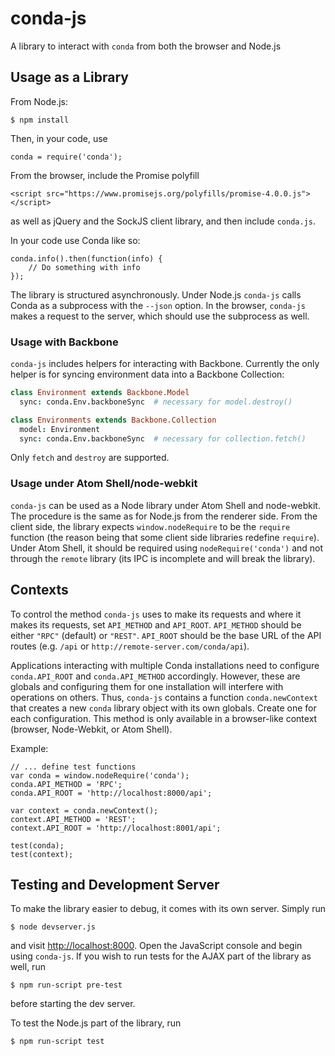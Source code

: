 # conda-js

A library to interact with `conda` from both the browser and Node.js

## Usage as a Library

From Node.js:

    $ npm install

Then, in your code, use

    conda = require('conda');

From the browser, include the Promise polyfill

    <script src="https://www.promisejs.org/polyfills/promise-4.0.0.js"></script>

as well as jQuery and the SockJS client library, and then include `conda.js`.


In your code use Conda like so:

    conda.info().then(function(info) {
        // Do something with info
    });

The library is structured asynchronously. Under Node.js `conda-js` calls
Conda as a subprocess with the `--json` option. In the browser, `conda-js`
makes a request to the server, which should use the subprocess as well.

### Usage with Backbone

`conda-js` includes helpers for interacting with Backbone. Currently the
only helper is for syncing environment data into a Backbone Collection:

```coffee
class Environment extends Backbone.Model
  sync: conda.Env.backboneSync  # necessary for model.destroy()

class Environments extends Backbone.Collection
  model: Environment
  sync: conda.Env.backboneSync  # necessary for collection.fetch()
```

Only `fetch` and `destroy` are supported.

### Usage under Atom Shell/node-webkit

`conda-js` can be used as a Node library under Atom Shell and
node-webkit. The procedure is the same as for Node.js from the renderer
side. From the client side, the library expects `window.nodeRequire` to be
the `require` function (the reason being that some client side libraries
redefine `require`). Under Atom Shell, it should be required using
`nodeRequire('conda')` and not through the `remote` library (its IPC is
incomplete and will break the library).

## Contexts

To control the method `conda-js` uses to make its requests and where it
makes its requests, set `API_METHOD` and `API_ROOT`. `API_METHOD` should be
either `"RPC"` (default) or `"REST"`. `API_ROOT` should be the base URL of
the API routes (e.g. `/api` or `http://remote-server.com/conda/api`).

Applications interacting with multiple Conda installations need to configure
`conda.API_ROOT` and `conda.API_METHOD` accordingly. However, these are
globals and configuring them for one installation will interfere with
operations on others. Thus, `conda-js` contains a function
`conda.newContext` that creates a new `conda` library object with its own
globals. Create one for each configuration. This method is only available
in a browser-like context (browser, Node-Webkit, or Atom Shell).

Example:

    // ... define test functions
    var conda = window.nodeRequire('conda');
    conda.API_METHOD = 'RPC';
    conda.API_ROOT = 'http://localhost:8000/api';
    
    var context = conda.newContext();
    context.API_METHOD = 'REST';
    context.API_ROOT = 'http://localhost:8001/api';

    test(conda);
    test(context);

## Testing and Development Server

To make the library easier to debug, it comes with its own server. Simply
run

    $ node devserver.js

and visit [http://localhost:8000](http://localhost:8000). Open the
JavaScript console and begin using `conda-js`. If you wish to run tests for
the AJAX part of the library as well, run

    $ npm run-script pre-test

before starting the dev server.

To test the Node.js part of the library, run

    $ npm run-script test
